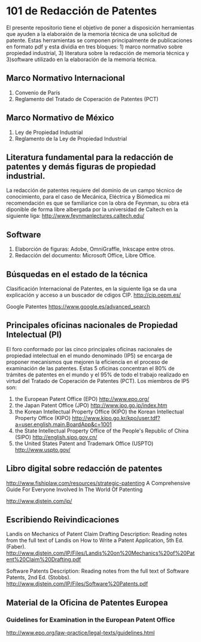 # 101 de Redacción de Patentes

El presente repositorio tiene el objetivo de poner a disposición herramientas que ayuden a la elaboraión de la memoria técnica de una solicitud de patente. Estas herramientas se componen principalmente de publicaciones en formato pdf y esta dividia en tres bloques: 1) marco normativo sobre propiedad industrial, 3) literatura sobre la redacción de memoria técnica y 3)software utilizado en la elaboración de la memoria técnica.

## Marco Normativo Internacional

1. Convenio de París
1. Reglamento del Tratado de Coperación de Patentes (PCT)

## Marco Normativo de México

1. Ley de Propiedad Industrial
1. Reglamento de la Ley de Propiedad Industrial

## Literatura fundamental para la redacción de patentes y demás figuras de propiedad industrial.

La redacción de patentes requiere del dominio de un campo técnico de conocimiento,  para el caso de Mecánica, Eléctrica y Biómedica mi recomendación es que se familiarice con la obra de Feynman, su obra etá diponible de forma libre albergada por la universidad de Caltech en la siguiente liga: http://www.feynmanlectures.caltech.edu/

## Software

1. Elaborción de figuras: Adobe, OmniGraffle, Inkscape entre otros.
1. Redacción del documento: Microsoft Office, Libre Office.


## Búsquedas en el estado de la técnica

Clasificación Internacional de Patentes, en la siguiente liga se da una explicación y acceso a un buscador de cdigos CIP. http://cip.oepm.es/

Google Patentes https://www.google.es/advanced_search

## Principales oficinas nacionales de Propiedad Intelectual (PI)

El foro conformado por las cinco principales oficinas nacionales de propiedad intelectual en el mundo denominado (IP5) se encarga de proponer mecanismos que mejoren la eficiencia en el proceso de examinación de las patentes. Estas 5 oficinas concentran el 80% de trámites de patentes en el mundo y el 95% de todo el trabajo realizado en virtud del Tratado de Coperación de Patentes (PCT). Los miembros de IP5 son:

1. the European Patent Office (EPO) http://www.epo.org/
2. the Japan Patent Office (JPO) http://www.jpo.go.jp/index.htm
3. the Korean Intellectual Property Office (KIPO) the Korean Intellectual Property Office (KIPO) http://www.kipo.go.kr/kpo/user.tdf?a=user.english.main.BoardApp&c=1001
4. the State Intellectual Property Office of the People's Republic of China (SIPO) http://english.sipo.gov.cn/
5. the United States Patent and Trademark Office (USPTO) http://www.uspto.gov/
 
## Libro digital sobre redacción de patentes
http://www.fishiplaw.com/resources/strategic-patenting
A Comprehensive Guide For Everyone Involved In The World Of Patenting

http://www.djstein.com/ip/

## Escribiendo Reivindicaciones
Landis on Mechanics of Patent Claim Drafting 
Description: Reading notes from the full text of Landis on How to Write a Patent Application, 5th Ed. (Faber).
http://www.djstein.com/IP/Files/Landis%20on%20Mechanics%20of%20Patent%20Claim%20Drafting.pdf

Software Patents
Description: Reading notes from the full text of Software Patents, 2nd Ed. (Stobbs).
http://www.djstein.com/IP/Files/Software%20Patents.pdf

## Material de la Oficina de Patentes Europea

### Guidelines for Examination in the European Patent Office
http://www.epo.org/law-practice/legal-texts/guidelines.html 
